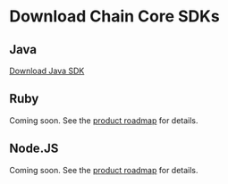 # Download Chain Core SDKs

## Java
<a href="../java/chain-sdk-latest.jar" class="downloadBtn btn success" target="\_blank">Download Java SDK</a>

## Ruby

Coming soon. See the [product roadmap](https://chain.com/roadmap) for details.

## Node.JS

Coming soon. See the [product roadmap](https://chain.com/roadmap) for details.
